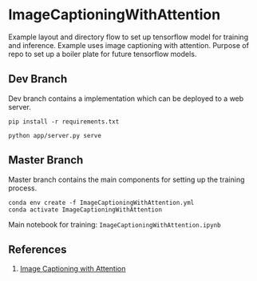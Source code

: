 # ImageCaptioningWithAttention

Example layout and directory flow to set up tensorflow model for training and inference. Example uses image captioning with attention. Purpose of repo to set up a boiler plate for future tensorflow models.

## Dev Branch

Dev branch contains a implementation which can be deployed to a web server.

```
pip install -r requirements.txt

python app/server.py serve
```

## Master Branch

Master branch contains the main components for setting up the training process.

```
conda env create -f ImageCaptioningWithAttention.yml
conda activate ImageCaptioningWithAttention
```

Main notebook for training: `ImageCaptioningWithAttention.ipynb`

## References

1. [Image Captioning with Attention](https://github.com/tensorflow/tensorflow/blob/r1.11/tensorflow/contrib/eager/python/examples/generative_examples/image_captioning_with_attention.ipynb)
